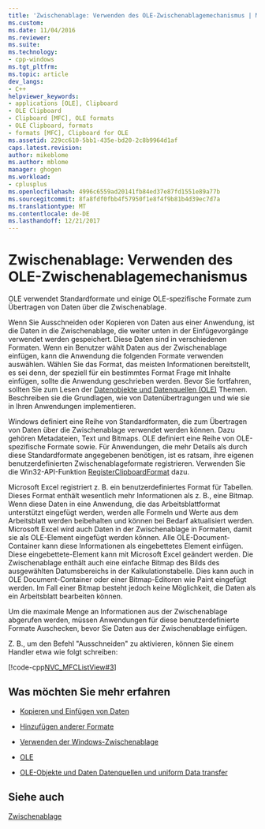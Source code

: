 ```yaml
---
title: 'Zwischenablage: Verwenden des OLE-Zwischenablagemechanismus | Microsoft Docs'
ms.custom: 
ms.date: 11/04/2016
ms.reviewer: 
ms.suite: 
ms.technology:
- cpp-windows
ms.tgt_pltfrm: 
ms.topic: article
dev_langs:
- C++
helpviewer_keywords:
- applications [OLE], Clipboard
- OLE Clipboard
- Clipboard [MFC], OLE formats
- OLE Clipboard, formats
- formats [MFC], Clipboard for OLE
ms.assetid: 229cc610-5bb1-435e-bd20-2c8b9964d1af
caps.latest.revision: 
author: mikeblome
ms.author: mblome
manager: ghogen
ms.workload:
- cplusplus
ms.openlocfilehash: 4996c6559ad20141fb84ed37e87fd1551e89a77b
ms.sourcegitcommit: 8fa8fdf0fbb4f57950f1e8f4f9b81b4d39ec7d7a
ms.translationtype: MT
ms.contentlocale: de-DE
ms.lasthandoff: 12/21/2017
---
```

# <a name="clipboard-using-the-ole-clipboard-mechanism"></a>Zwischenablage: Verwenden des OLE-Zwischenablagemechanismus
OLE verwendet Standardformate und einige OLE-spezifische Formate zum Übertragen von Daten über die Zwischenablage.  
  
 Wenn Sie Ausschneiden oder Kopieren von Daten aus einer Anwendung, ist die Daten in die Zwischenablage, die weiter unten in der Einfügevorgänge verwendet werden gespeichert. Diese Daten sind in verschiedenen Formaten. Wenn ein Benutzer wählt Daten aus der Zwischenablage einfügen, kann die Anwendung die folgenden Formate verwenden auswählen. Wählen Sie das Format, das meisten Informationen bereitstellt, es sei denn, der speziell für ein bestimmtes Format Frage mit Inhalte einfügen, sollte die Anwendung geschrieben werden. Bevor Sie fortfahren, sollten Sie zum Lesen der [Datenobjekte und Datenquellen (OLE)](../mfc/data-objects-and-data-sources-ole.md) Themen. Beschreiben sie die Grundlagen, wie von Datenübertragungen und wie sie in Ihren Anwendungen implementieren.  
  
 Windows definiert eine Reihe von Standardformaten, die zum Übertragen von Daten über die Zwischenablage verwendet werden können. Dazu gehören Metadateien, Text und Bitmaps. OLE definiert eine Reihe von OLE-spezifische Formate sowie. Für Anwendungen, die mehr Details als durch diese Standardformate angegebenen benötigen, ist es ratsam, ihre eigenen benutzerdefinierten Zwischenablageformate registrieren. Verwenden Sie die Win32-API-Funktion [RegisterClipboardFormat](http://msdn.microsoft.com/library/windows/desktop/ms649049) dazu.  
  
 Microsoft Excel registriert z. B. ein benutzerdefiniertes Format für Tabellen. Dieses Format enthält wesentlich mehr Informationen als z. B., eine Bitmap. Wenn diese Daten in eine Anwendung, die das Arbeitsblattformat unterstützt eingefügt werden, werden alle Formeln und Werte aus dem Arbeitsblatt werden beibehalten und können bei Bedarf aktualisiert werden. Microsoft Excel wird auch Daten in der Zwischenablage in Formaten, damit sie als OLE-Element eingefügt werden können. Alle OLE-Document-Container kann diese Informationen als eingebettetes Element einfügen. Diese eingebettete-Element kann mit Microsoft Excel geändert werden. Die Zwischenablage enthält auch eine einfache Bitmap des Bilds des ausgewählten Datumsbereichs in der Kalkulationstabelle. Dies kann auch in OLE Document-Container oder einer Bitmap-Editoren wie Paint eingefügt werden. Im Fall einer Bitmap besteht jedoch keine Möglichkeit, die Daten als ein Arbeitsblatt bearbeiten können.  
  
 Um die maximale Menge an Informationen aus der Zwischenablage abgerufen werden, müssen Anwendungen für diese benutzerdefinierte Formate Auschecken, bevor Sie Daten aus der Zwischenablage einfügen.  
  
 Z. B., um den Befehl "Ausschneiden" zu aktivieren, können Sie einem Handler etwa wie folgt schreiben:  
  
 [!code-cpp[NVC_MFCListView#3](../atl/reference/codesnippet/cpp/clipboard-using-the-ole-clipboard-mechanism_1.cpp)]  
  
## <a name="what-do-you-want-to-know-more-about"></a>Was möchten Sie mehr erfahren  
  
-   [Kopieren und Einfügen von Daten](../mfc/clipboard-copying-and-pasting-data.md)  
  
-   [Hinzufügen anderer Formate](../mfc/clipboard-adding-other-formats.md)  
  
-   [Verwenden der Windows-Zwischenablage](../mfc/clipboard-using-the-windows-clipboard.md)  
  
-   [OLE](../mfc/ole-background.md)  
  
-   [OLE-Objekte und Daten Datenquellen und uniform Data transfer](../mfc/data-objects-and-data-sources-ole.md)  
  
## <a name="see-also"></a>Siehe auch  
 [Zwischenablage](../mfc/clipboard.md)

